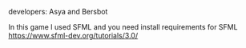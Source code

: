 developers:
  Asya and Bersbot

In this game I used SFML and you need install requirements for SFML https://www.sfml-dev.org/tutorials/3.0/
